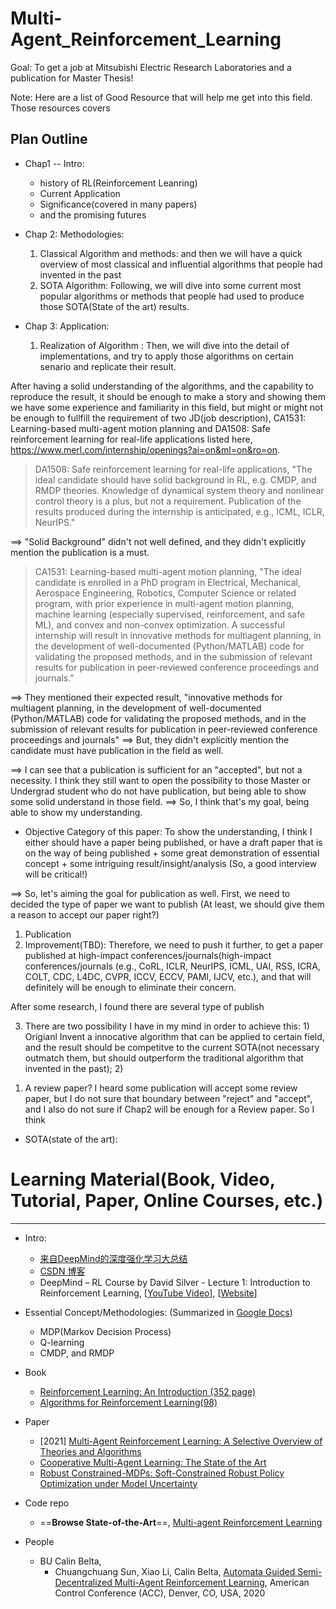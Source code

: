 
# Multi-Agent_Reinforcement_Learning
 Goal: To get a job at Mitsubishi Electric Research Laboratories and a publication for Master Thesis!

Note: Here are a list of Good Resource that will help me get into this field. Those resources covers 


## Plan Outline

- Chap1 -- Intro: 
  - history of RL(Reinforcement Leanring)
  - Current Application
  - Significance(covered in many papers)
  - and the promising futures
- Chap 2: Methodologies: 
  1.  Classical Algorithm and methods: and then we will have a quick overview of most classical and influential algorithms that people had invented in the past
  2. SOTA Algorithm: Following, we will dive into some current most popular algorithms or methods that people had used to produce those SOTA(State of the art) results.

- Chap 3: Application: 
  1. Realization of Algorithm : Then, we will dive into the detail of implementations, and try to apply those algorithms on certain senario and replicate their result. 

After having a solid understanding of the algorithms, and the capability to reproduce the result, it should be enough to make a story and showing them we have some experience and familiarity in this field, but might or might not be enough to fullfill the requirement of two JD(job description), CA1531: Learning-based multi-agent motion planning and DA1508: Safe reinforcement learning for real-life applications listed here, https://www.merl.com/internship/openings?ai=on&ml=on&ro=on.


> DA1508: Safe reinforcement learning for real-life applications, "The ideal candidate should have solid background in RL, e.g. CMDP, and RMDP theories. Knowledge of dynamical system theory and nonlinear control theory is a plus, but not a requirement. Publication of the results produced during the internship is anticipated, e.g., ICML, ICLR, NeurIPS."

==> "Solid Background" didn't not well defined, and they didn't explicitly mention the publication is a must.

> CA1531: Learning-based multi-agent motion planning, "The ideal candidate is enrolled in a PhD program in Electrical, Mechanical, Aerospace Engineering, Robotics, Computer Science or related program, with prior experience in multi-agent motion planning, machine learning (especially supervised, reinforcement, and safe ML), and convex and non-convex optimization. A successful internship will result in innovative methods for multiagent planning, in the development of well-documented (Python/MATLAB) code for validating the proposed methods, and in the submission of relevant results for publication in peer-reviewed conference proceedings and journals."

==> They mentioned their expected result, "innovative methods for multiagent planning, in the development of well-documented (Python/MATLAB) code for validating the proposed methods, and in the submission of relevant results for publication in peer-reviewed conference proceedings and journals" ==> But, they didn't explicitly mention the candidate must have publication in the field as well. 

==> I can see that a publication is sufficient for an "accepted", but not a necessity. I think they still want to open the possibility to those Master or Undergrad student who do not have publication, but being able to show some solid understand in those field. ==> So, I think that's my goal, being able to show my understanding. 


- Objective Category of this paper:
To show the understanding, I think I either should have a paper being published, or have a draft paper that is on the way of being published + some great demonstration of essential concept + some intriguing result/insight/analysis (So, a good interview will be critical!)

==> So, let's aiming the goal for publication as well. First, we need to decided the type of paper we want to publish (At least, we should give them a reason to accept our paper right?)

  1. Publication
  2. Improvement(TBD): Therefore, we need to push it further, to get a paper published at high-impact conferences/journals(high-impact conferences/journals (e.g., CoRL, ICLR, NeurIPS, ICML, UAI, RSS, ICRA, COLT, CDC, L4DC, CVPR, ICCV, ECCV, PAMI, IJCV, etc.), and that will definitely will be enough to eliminate their concern. 

After some research, I found there are several type of publish



  3. There are two possibility I have in my mind in order to achieve this: 1) Origianl Invent a innocative algorithm that can be applied to certain field, and the result should be competitve to the current SOTA(not necessary outmatch them, but should outperform the traditional algorithm that invented in the past); 2) 
   1) A review paper? I heard some publication will accept some review paper, but I do not sure that boundary between "reject" and "accept", and I also do not sure if Chap2 will be enough for a Review paper. So I think
- SOTA(state of the art): 


# Learning Material(Book, Video, Tutorial, Paper, Online Courses, etc.)
--- 
- Intro:
  - [来自DeepMind的深度强化学习大总结](https://blog.csdn.net/Mbx8X9u/article/details/78173539)
  - [CSDN 博客](https://so.csdn.net/so/search?q=reinforcement%20learning&t=&u=&utm_term=reinforcement%20learning&utm_medium=distribute.pc_toolbar_associateword.none-task-associate_word-opensearch_query-1-%3Cem%3Ereinforcement%3C%2Fem%3E%20learning.nonecase&depth_1-utm_source=distribute.pc_toolbar_associateword.none-task-associate_word-opensearch_query-1-%3Cem%3Ereinforcement%3C%2Fem%3E%20learning.nonecase&request_id=163203433916780269880564&opensearch_request_id=163203433916780269880564)
  - DeepMind – RL Course by David Silver - Lecture 1: Introduction to Reinforcement Learning, [[YouTube Video](https://www.youtube.com/watch?v=2pWv7GOvuf0&list=PLqYmG7hTraZDM-OYHWgPebj2MfCFzFObQ)], [[Website](https://www.davidsilver.uk/teaching/)]

- Essential Concept/Methodologies: (Summarized in [Google Docs](https://docs.google.com/document/d/15fNROr4dFXfNl95aA0ONtwxhjZ_QwqlWTocAQEK65NE/edit?usp=sharing))
  - MDP(Markov Decision Process)
  - Q-learning
  - CMDP, and RMDP


- Book
  - [Reinforcement Learning: An Introduction (352 page)](https://web.stanford.edu/class/psych209/Readings/SuttonBartoIPRLBook2ndEd.pdf)
  - [Algorithms for Reinforcement Learning(98)](https://sites.ualberta.ca/~szepesva/papers/RLAlgsInMDPs.pdf)
- Paper
  - [2021] [Multi-Agent Reinforcement Learning: A Selective Overview of Theories and Algorithms](https://arxiv.org/pdf/1911.10635.pdf)
  - [Cooperative Multi-Agent Learning: The State of the Art](https://cs.gmu.edu/~lpanait/papers/panait05cmasl.pdf)
  - [Robust Constrained-MDPs: Soft-Constrained Robust
    Policy Optimization under Model Uncertainty](https://arxiv.org/pdf/2010.04870.pdf)


- Code repo
  - ==**Browse State-of-the-Art**==, [Multi-agent Reinforcement Learning](https://paperswithcode.com/task/multi-agent-reinforcement-learning)


- People
  - BU Calin Belta, 
    - Chuangchuang Sun, Xiao Li, Calin Belta, [Automata Guided Semi-Decentralized  Multi-Agent Reinforcement Learning](https://sites.bu.edu/hyness/publications/), American Control Conference (ACC), Denver, CO, USA, 2020